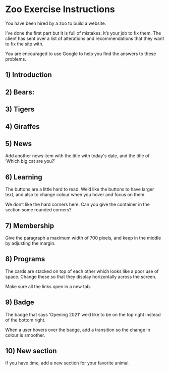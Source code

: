 # Zoo Exercise Instructions

You have been hired by a zoo to build a website.

I’ve done the first part but it is full of mistakes. It’s your job to fix them. The client has sent over a list of alterations and recommendations that they want to fix the site with.

You are encouraged to use Google to help you find the answers to these problems.

## 1) Introduction

<!-- First of all, we don’t want the logo to have a purple border. The logo has an ID of logo, make sure this has no border. -->

<!-- The first section has a class name of ‘introduction’. Give this section a white background. Add a paragraph to this section with the following text: -->

<!-- ‘The zoo is open every day of the year and features three major biomes: the Tropic Zone, Temperate Territory, and the Polar Circle. From tropical birds, to snow leopards, grizzly bears, and one of the nation’s largest colonies of Antarctic penguins, there are animals to enjoy in every season.’ -->

<!-- Most of the text on the page is very close together. Increase the amount of space of the text so that there's more breathing space. -->

## 2) Bears:

<!-- All the images of bears have the same border colour, can all these images be given a different border colour? -->

<!-- The images of the bears are also misaligned. Can all these images be vertically aligned to the top of the container. -->

## 3) Tigers

<!-- The purple headings are hard to read on dark backgrounds, change them to a lighter colour. Make sure it passes the WCAG AA standards for contrast. You can use this tool to help: https://webaim.org/resources/contrastchecker/ -->

<!-- Change the heading of this section to ‘Tiger Facts’, remove the subheading, and change the ordered list to an unordered list. -->

## 4) Giraffes

<!-- Change the background colour to #483C46, the section titles to #F4743B, and the paragraph color to #BEEE62. -->

<!-- Make the first paragraph have a larger font size. -->

## 5) News

<!-- Can the title of this section be centred in the middle of this page? -->

Add another news item with the title with today's date, and the title of ‘Which big cat are you?’

## 6) Learning

The buttons are a little hard to read. We’d like the buttons to have larger text, and also to change colour when you hover and focus on them.

We don’t like the hard corners here. Can you give the container in the section some rounded corners?

## 7) Membership

Give the paragraph a maximum width of 700 pixels, and keep in the middle by adjusting the margin.

## 8) Programs

The cards are stacked on top of each other which looks like a poor use of space. Change these so that they display horizontally across the screen.

Make sure all the links open in a new tab.

## 9) Badge

The badge that says ‘Opening 2021’ we’d like to be on the top right instead of the bottom right.

When a user hovers over the badge, add a transition so the change in colour is smoother.

## 10) New section

If you have time, add a new section for your favorite animal.
